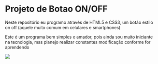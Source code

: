 <h1>Projeto de Botao ON/OFF</h1>
<p>Neste repositório eu programo através de HTML5 e CSS3, um botão estilo on off (aquele muito comum em celulares e smartphones) </p>
<p>Este é um programa bem simples e amador, pois ainda sou muito iniciante na tecnologia, mas planejo realizar constantes modificação conforme for aprendendo</p>

<img src="https://img.freepik.com/vetores-gratis/on-off-botao-interruptor-ui-isolado-fundo-branco-ilustracao-vetorial_3482-2814.jpg">
